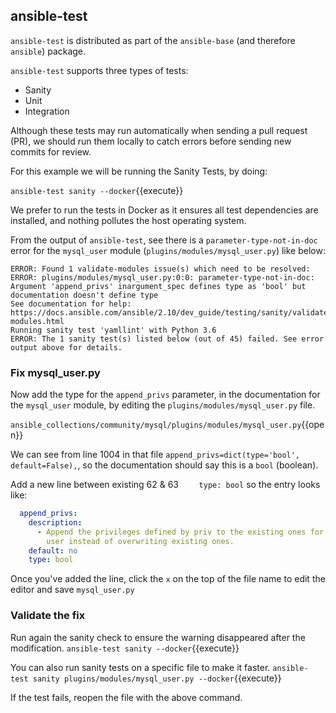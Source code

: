 ## ansible-test

`ansible-test` is distributed as part of the `ansible-base` (and therefore `ansible`) package.

`ansible-test` supports three types of tests:
* Sanity
* Unit
* Integration

Although these tests may run automatically when sending a pull request (PR), we should run them locally to catch errors before sending new commits for review.

For this example we will be running the Sanity Tests, by doing:

`ansible-test sanity --docker`{{execute}}

We prefer to run the tests in Docker as it ensures all test dependencies are installed, and nothing pollutes the host operating system.

From the output of `ansible-test`, see there is a `parameter-type-not-in-doc` error for the `mysql_user` module (`plugins/modules/mysql_user.py`) like below:

```
ERROR: Found 1 validate-modules issue(s) which need to be resolved:
ERROR: plugins/modules/mysql_user.py:0:0: parameter-type-not-in-doc: Argument 'append_privs' inargument_spec defines type as 'bool' but documentation doesn't define type
See documentation for help: https://docs.ansible.com/ansible/2.10/dev_guide/testing/sanity/validate-modules.html
Running sanity test 'yamllint' with Python 3.6
ERROR: The 1 sanity test(s) listed below (out of 45) failed. See error output above for details.
```

### Fix mysql_user.py

Now add the type for the `append_privs` parameter, in the documentation for the `mysql_user` module, by editing the `plugins/modules/mysql_user.py` file.

`ansible_collections/community/mysql/plugins/modules/mysql_user.py`{{open}}

We can see from line 1004 in that file `append_privs=dict(type='bool', default=False),`, so the documentation should say this is a `bool` (boolean).

Add a new line between existing 62 & 63 `    type: bool` so the entry looks like:
```yaml
  append_privs:
    description:
      - Append the privileges defined by priv to the existing ones for this
        user instead of overwriting existing ones.
    default: no
    type: bool
```

Once you've added the line, click the `x` on the top of the file name to edit the editor and save `mysql_user.py`

### Validate the fix

Run again the sanity check to ensure the warning disappeared after the modification.
`ansible-test sanity --docker`{{execute}}

You can also run sanity tests on a specific file to make it faster.
`ansible-test sanity plugins/modules/mysql_user.py --docker`{{execute}}

If the test fails, reopen the file with the above command.
